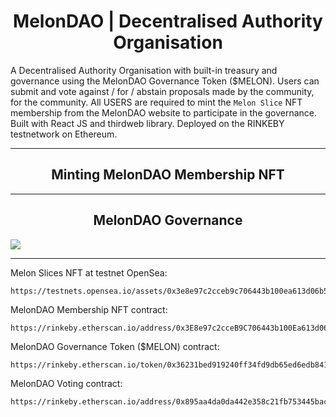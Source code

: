 <h1 align="center"> MelonDAO | Decentralised Authority Organisation </h1>

A Decentralised Authority Organisation with built-in treasury and governance using the MelonDAO Governance Token ($MELON). Users can submit and vote against / for / abstain proposals made by the community, for the community. All USERS are required to mint the `Melon Slice` NFT membership from the MelonDAO website to participate in the governance. Built with React JS and thirdweb library. Deployed on the RINKEBY testnetwork on Ethereum.

<hr/>
<h2 align="center"> Minting MelonDAO Membership NFT </h2>


<hr/>

<h2 align="center"> MelonDAO Governance </h2>
<img src="https://user-images.githubusercontent.com/50122869/160286487-d10f643b-ecd2-427a-bf9e-a6412bc64050.gif"></img>

<hr/>


Melon Slices NFT at testnet OpenSea:
```
https://testnets.opensea.io/assets/0x3e8e97c2cceb9c706443b100ea613d06b530e09d/0
```

MelonDAO Membership NFT contract:
```
https://rinkeby.etherscan.io/address/0x3E8e97c2cceB9C706443b100Ea613d06B530e09d
```

MelonDAO Governance Token ($MELON) contract:
```
https://rinkeby.etherscan.io/token/0x36231bed919240ff34fd9db65ed6edb841d6e654
```

MelonDAO Voting contract:
```
https://rinkeby.etherscan.io/address/0x895aa4da0da442e358c21fb753445bac959fc723
```

